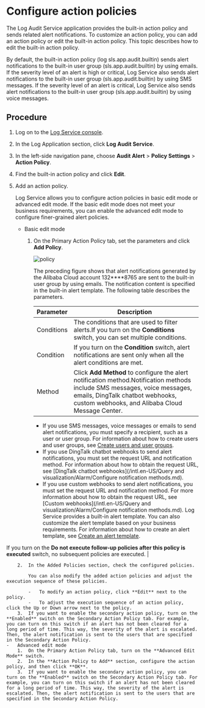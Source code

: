 # Configure action policies

The Log Audit Service application provides the built-in action policy and sends related alert notifications. To customize an action policy, you can add an action policy or edit the built-in action policy. This topic describes how to edit the built-in action policy.

By default, the built-in action policy \(log sls.app.audit.builtin\) sends alert notifications to the built-in user group \(sls.app.audit.builtin\) by using emails. If the severity level of an alert is high or critical, Log Service also sends alert notifications to the built-in user group \(sls.app.audit.builtin\) by using SMS messages. If the severity level of an alert is critical, Log Service also sends alert notifications to the built-in user group \(sls.app.audit.builtin\) by using voice messages.

## Procedure

1.  Log on to the [Log Service console](https://sls.console.aliyun.com).

2.  In the Log Application section, click **Log Audit Service**.

3.  In the left-side navigation pane, choose **Audit Alert** \> **Policy Settings** \> **Action Policy**.

4.  Find the built-in action policy and click **Edit**.

5.  Add an action policy.

    Log Service allows you to configure action policies in basic edit mode or advanced edit mode. If the basic edit mode does not meet your business requirements, you can enable the advanced edit mode to configure finer-grained alert policies.

    -   Basic edit mode
        1.  On the Primary Action Policy tab, set the parameters and click **Add Policy**.

            ![policy](https://static-aliyun-doc.oss-accelerate.aliyuncs.com/assets/img/en-US/7461687161/p261532.png)

            The preceding figure shows that alert notifications generated by the Alibaba Cloud account 132\*\*\*\*8765 are sent to the built-in user group by using emails. The notification content is specified in the built-in alert template. The following table describes the parameters.

            |Parameter|Description|
            |---------|-----------|
            |Conditions|The conditions that are used to filter alerts.If you turn on the **Conditions** switch, you can set multiple conditions. |
            |Condition|If you turn on the **Condition** switch, alert notifications are sent only when all the alert conditions are met.|
            |Method|Click **Add Method** to configure the alert notification method.Notification methods include SMS messages, voice messages, emails, DingTalk chatbot webhooks, custom webhooks, and Alibaba Cloud Message Center.

            -   If you use SMS messages, voice messages or emails to send alert notifications, you must specify a recipient, such as a user or user group. For information about how to create users and user groups, see [Create users and user groups]().
            -   If you use DingTalk chatbot webhooks to send alert notifications, you must set the request URL and notification method. For information about how to obtain the request URL, see [DingTalk chatbot webhooks](/intl.en-US/Query and visualization/Alarm/Configure notification methods.md).
            -   If you use custom webhooks to send alert notifications, you must set the request URL and notification method. For more information about how to obtain the request URL, see [Custom webhooks](/intl.en-US/Query and visualization/Alarm/Configure notification methods.md).
Log Service provides a built-in alert template. You can also customize the alert template based on your business requirements. For information about how to create an alert template, see [Create an alert template]().

If you turn on the **Do not execute follow-up policies after this policy is executed** switch, no subsequent policies are executed. |

        2.  In the Added Policies section, check the configured policies.

            You can also modify the added action policies and adjust the execution sequence of these policies.

            -   To modify an action policy, click **Edit** next to the policy.
            -   To adjust the execution sequence of an action policy, click the Up or Down arrow next to the policy.
        3.  If you want to enable the secondary action policy, turn on the **Enabled** switch on the Secondary Action Policy tab. For example, you can turn on this switch if an alert has not been cleared for a long period of time. This way, the severity of the alert is escalated. Then, the alert notification is sent to the users that are specified in the Secondary Action Policy.
    -   Advanced edit mode
        1.  On the Primary Action Policy tab, turn on the **Advanced Edit Mode** switch.
        2.  In the **Action Policy to Add** section, configure the action policy, and then click **OK**.
        3.  If you want to enable the secondary action policy, you can turn on the **Enabled** switch on the Secondary Action Policy tab. For example, you can turn on this switch if an alert has not been cleared for a long period of time. This way, the severity of the alert is escalated. Then, the alert notification is sent to the users that are specified in the Secondary Action Policy.

